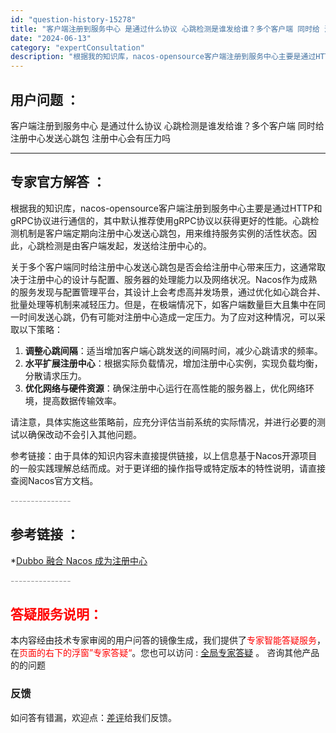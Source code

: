 ```yaml
---
id: "question-history-15278"
title: "客户端注册到服务中心 是通过什么协议 心跳检测是谁发给谁？多个客户端 同时给 注册中心发送心跳包 注册中心"
date: "2024-06-13"
category: "expertConsultation"
description: "根据我的知识库，nacos-opensource客户端注册到服务中心主要是通过HTTP和gRPC协议进行通信的，其中默认推荐使用gRPC协议以获得更好的性能。心跳检测机制是客户端定期向注册中心发送心跳包，用来维持服务实例的活性状态。因此，心跳检测是由客户端发起，发送给注册中心的。关于多个客户端同时给"
---
```


## 用户问题 ： 
 客户端注册到服务中心 是通过什么协议 心跳检测是谁发给谁？多个客户端 同时给 注册中心发送心跳包 注册中心会有压力吗  

---------------
## 专家官方解答 ：

根据我的知识库，nacos-opensource客户端注册到服务中心主要是通过HTTP和gRPC协议进行通信的，其中默认推荐使用gRPC协议以获得更好的性能。心跳检测机制是客户端定期向注册中心发送心跳包，用来维持服务实例的活性状态。因此，心跳检测是由客户端发起，发送给注册中心的。

关于多个客户端同时给注册中心发送心跳包是否会给注册中心带来压力，这通常取决于注册中心的设计与配置、服务器的处理能力以及网络状况。Nacos作为成熟的服务发现与配置管理平台，其设计上会考虑高并发场景，通过优化如心跳合并、批量处理等机制来减轻压力。但是，在极端情况下，如客户端数量巨大且集中在同一时间发送心跳，仍有可能对注册中心造成一定压力。为了应对这种情况，可以采取以下策略：

1. **调整心跳间隔**：适当增加客户端心跳发送的间隔时间，减少心跳请求的频率。
2. **水平扩展注册中心**：根据实际负载情况，增加注册中心实例，实现负载均衡，分散请求压力。
3. **优化网络与硬件资源**：确保注册中心运行在高性能的服务器上，优化网络环境，提高数据传输效率。

请注意，具体实施这些策略前，应充分评估当前系统的实际情况，并进行必要的测试以确保改动不会引入其他问题。

参考链接：由于具体的知识内容未直接提供链接，以上信息基于Nacos开源项目的一般实践理解总结而成。对于更详细的操作指导或特定版本的特性说明，请直接查阅Nacos官方文档。


<font color="#949494">---------------</font> 


## 参考链接 ：

*[Dubbo 融合 Nacos 成为注册中心](https://nacos.io/docs/latest/ecology/use-nacos-with-dubbo)


 <font color="#949494">---------------</font> 
 


## <font color="#FF0000">答疑服务说明：</font> 

本内容经由技术专家审阅的用户问答的镜像生成，我们提供了<font color="#FF0000">专家智能答疑服务</font>，在<font color="#FF0000">页面的右下的浮窗”专家答疑“</font>。您也可以访问 : [全局专家答疑](https://answer.opensource.alibaba.com/docs/intro) 。 咨询其他产品的的问题

### 反馈
如问答有错漏，欢迎点：[差评](https://ai.nacos.io/user/feedbackByEnhancerGradePOJOID?enhancerGradePOJOId=15292)给我们反馈。
